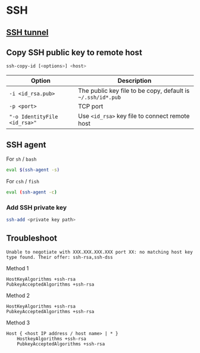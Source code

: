 # SSH

## [SSH tunnel](SSH-Tunnel.md)

## Copy SSH public key to remote host

```bash
ssh-copy-id [<options>] <host>
```

| Option | Description |
| - | - |
| `-i <id_rsa.pub>` | The public key file to be copy, default is `~/.ssh/id*.pub`
| `-p <port>` | TCP port |
| `"-o IdentityFile <id_rsa>"` | Use `<id_rsa>` key file to connect remote host |

## SSH agent

For `sh` / `bash`

```bash
eval $(ssh-agent -s)
```

For `csh` / `fish`

```bash
eval (ssh-agent -c)
```

### Add SSH private key

```bash
ssh-add <private key path>
```

## Troubleshoot

```
Unable to negotiate with XXX.XXX.XXX.XXX port XX: no matching host key type found. Their offer: ssh-rsa,ssh-dss
```

Method 1

```config title="/etc/ssh/ssh_config"
HostKeyAlgorithms +ssh-rsa
PubkeyAcceptedAlgorithms +ssh-rsa
```

Method 2

```config title="~/.ssh/config"
HostKeyAlgorithms +ssh-rsa
PubkeyAcceptedAlgorithms +ssh-rsa
```

Method 3

```config title="~/.ssh/config"
Host { <host IP address / host name> | * }
    HostkeyAlgorithms +ssh-rsa
    PubkeyAcceptedAlgorithms +ssh-rsa
```
